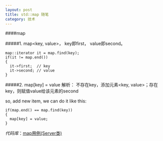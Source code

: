 ```yaml
---
layout: post
title: std::map 随笔
category: 技术
---
```


####map

#####1. map<key, value>， key即first， value即second。

    map::iterator it = map.find(key);
    if(it != map.end())
    {
      it->first;  // key
      it->second; // value
    }

#####2. map[key] = value 解析： 不存在key，添加元素<key, value>；存在key，则赋值value给该元素的second

so, add new item, we can do it like this:

    if(map.end() == map.find(key))
    {
      map[key] = value;
    }

*代码库*：[map用例(Server类)](https://github.com/lsclone/design_pattern/tree/master/design_pattern_command "map")
